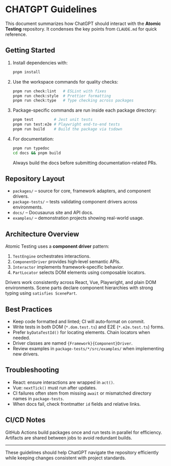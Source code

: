 # CHATGPT Guidelines

This document summarizes how ChatGPT should interact with the **Atomic Testing** repository.
It condenses the key points from `CLAUDE.md` for quick reference.

## Getting Started

1. Install dependencies with:
   ```bash
   pnpm install
   ```
2. Use the workspace commands for quality checks:
   ```bash
   pnpm run check:lint   # ESLint with fixes
   pnpm run check:style  # Prettier formatting
   pnpm run check:type   # Type checking across packages
   ```
3. Package-specific commands are run inside each package directory:
   ```bash
   pnpm test         # Jest unit tests
   pnpm run test:e2e # Playwright end-to-end tests
   pnpm run build    # Build the package via tsdown
   ```
4. For documentation:
   ```bash
   pnpm run typedoc
   cd docs && pnpm build
   ```
   Always build the docs before submitting documentation-related PRs.

## Repository Layout

- `packages/` – source for core, framework adapters, and component drivers.
- `package-tests/` – tests validating component drivers across environments.
- `docs/` – Docusaurus site and API docs.
- `examples/` – demonstration projects showing real-world usage.

## Architecture Overview

Atomic Testing uses a **component driver** pattern:

1. `TestEngine` orchestrates interactions.
2. `ComponentDriver` provides high‑level semantic APIs.
3. `Interactor` implements framework‑specific behavior.
4. `PartLocator` selects DOM elements using composable locators.

Drivers work consistently across React, Vue, Playwright, and plain DOM environments.
Scene parts declare component hierarchies with strong typing using `satisfies ScenePart`.

## Best Practices

- Keep code formatted and linted; CI will auto‑format on commit.
- Write tests in both DOM (`*.dom.test.ts`) and E2E (`*.e2e.test.ts`) forms.
- Prefer `byDataTestId()` for locating elements. Chain locators when needed.
- Driver classes are named `{Framework}{Component}Driver`.
- Review examples in `package-tests/*/src/examples/` when implementing new drivers.

## Troubleshooting

- React: ensure interactions are wrapped in `act()`.
- Vue: `nextTick()` must run after updates.
- CI failures often stem from missing `await` or mismatched directory names in `package-tests`.
- When docs fail, check frontmatter `id` fields and relative links.

## CI/CD Notes

GitHub Actions build packages once and run tests in parallel for efficiency.
Artifacts are shared between jobs to avoid redundant builds.

---

These guidelines should help ChatGPT navigate the repository efficiently while keeping
changes consistent with project standards.
